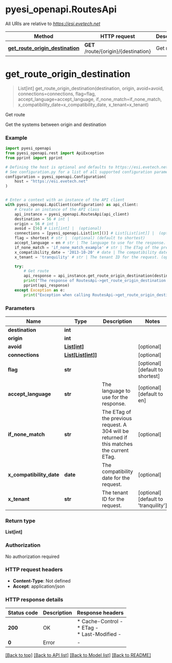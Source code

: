 # pyesi_openapi.RoutesApi

All URIs are relative to *https://esi.evetech.net*

Method | HTTP request | Description
------------- | ------------- | -------------
[**get_route_origin_destination**](RoutesApi.md#get_route_origin_destination) | **GET** /route/{origin}/{destination} | Get route


# **get_route_origin_destination**
> List[int] get_route_origin_destination(destination, origin, avoid=avoid, connections=connections, flag=flag, accept_language=accept_language, if_none_match=if_none_match, x_compatibility_date=x_compatibility_date, x_tenant=x_tenant)

Get route

Get the systems between origin and destination

### Example


```python
import pyesi_openapi
from pyesi_openapi.rest import ApiException
from pprint import pprint

# Defining the host is optional and defaults to https://esi.evetech.net
# See configuration.py for a list of all supported configuration parameters.
configuration = pyesi_openapi.Configuration(
    host = "https://esi.evetech.net"
)


# Enter a context with an instance of the API client
with pyesi_openapi.ApiClient(configuration) as api_client:
    # Create an instance of the API class
    api_instance = pyesi_openapi.RoutesApi(api_client)
    destination = 56 # int | 
    origin = 56 # int | 
    avoid = [56] # List[int] |  (optional)
    connections = [pyesi_openapi.List[int]()] # List[List[int]] |  (optional)
    flag = shortest # str |  (optional) (default to shortest)
    accept_language = en # str | The language to use for the response. (optional) (default to en)
    if_none_match = 'if_none_match_example' # str | The ETag of the previous request. A 304 will be returned if this matches the current ETag. (optional)
    x_compatibility_date = '2013-10-20' # date | The compatibility date for the request. (optional)
    x_tenant = 'tranquility' # str | The tenant ID for the request. (optional) (default to 'tranquility')

    try:
        # Get route
        api_response = api_instance.get_route_origin_destination(destination, origin, avoid=avoid, connections=connections, flag=flag, accept_language=accept_language, if_none_match=if_none_match, x_compatibility_date=x_compatibility_date, x_tenant=x_tenant)
        print("The response of RoutesApi->get_route_origin_destination:\n")
        pprint(api_response)
    except Exception as e:
        print("Exception when calling RoutesApi->get_route_origin_destination: %s\n" % e)
```



### Parameters


Name | Type | Description  | Notes
------------- | ------------- | ------------- | -------------
 **destination** | **int**|  | 
 **origin** | **int**|  | 
 **avoid** | [**List[int]**](int.md)|  | [optional] 
 **connections** | [**List[List[int]]**](List[int].md)|  | [optional] 
 **flag** | **str**|  | [optional] [default to shortest]
 **accept_language** | **str**| The language to use for the response. | [optional] [default to en]
 **if_none_match** | **str**| The ETag of the previous request. A 304 will be returned if this matches the current ETag. | [optional] 
 **x_compatibility_date** | **date**| The compatibility date for the request. | [optional] 
 **x_tenant** | **str**| The tenant ID for the request. | [optional] [default to &#39;tranquility&#39;]

### Return type

**List[int]**

### Authorization

No authorization required

### HTTP request headers

 - **Content-Type**: Not defined
 - **Accept**: application/json

### HTTP response details

| Status code | Description | Response headers |
|-------------|-------------|------------------|
**200** | OK |  * Cache-Control -  <br>  * ETag -  <br>  * Last-Modified -  <br>  |
**0** | Error |  -  |

[[Back to top]](#) [[Back to API list]](../README.md#documentation-for-api-endpoints) [[Back to Model list]](../README.md#documentation-for-models) [[Back to README]](../README.md)

